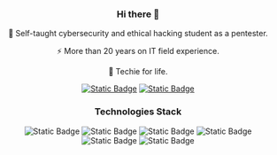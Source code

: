 <div align="center" dir="auto">
  
### Hi there 👋

🔭 Self-taught cybersecurity and ethical hacking student as a pentester.

⚡ More than 20 years on IT field experience.

👾 Techie for life.
  
<a href="https://www.linkedin.com/in/e-r-b-g/" rel="nofollow">![Static Badge](https://img.shields.io/badge/linkedin-TesseGarasu-purple?logo=linkedin)</a>
<a href="https://app.hackthebox.com/profile/1343256" rel="nofollow">![Static Badge](https://img.shields.io/badge/hackthebox-TesseGarasu-purple?logo=hackthebox)</a>

### Technologies Stack

![Static Badge](https://img.shields.io/badge/Python-Scripting-purple?logo=python)
![Static Badge](https://img.shields.io/badge/Bash-Scripting-purple?logo=gnubash)
![Static Badge](https://img.shields.io/badge/Windows-Terminal-purple?logo=windowsterminal)
![Static Badge](https://img.shields.io/badge/Microsoft-Azure-purple?logo=microsoftazure)
![Static Badge](https://img.shields.io/badge/Linux-purple?logo=linux)
![Static Badge](https://img.shields.io/badge/My-SQL-purple?logo=mysql)



</div>
<!--
**TesserGarasu/tessergarasu** is a ✨ _special_ ✨ repository because its `README.md` (this file) appears on your GitHub profile.

Here are some ideas to get you started:

- 🔭 I’m currently working on ...
- 🌱 I’m currently learning ...
- 👯 I’m looking to collaborate on ...
- 🤔 I’m looking for help with ...
- 💬 Ask me about ...
- 📫 How to reach me: ...
- 😄 Pronouns: ...
- ⚡ Fun fact: ...
-->
